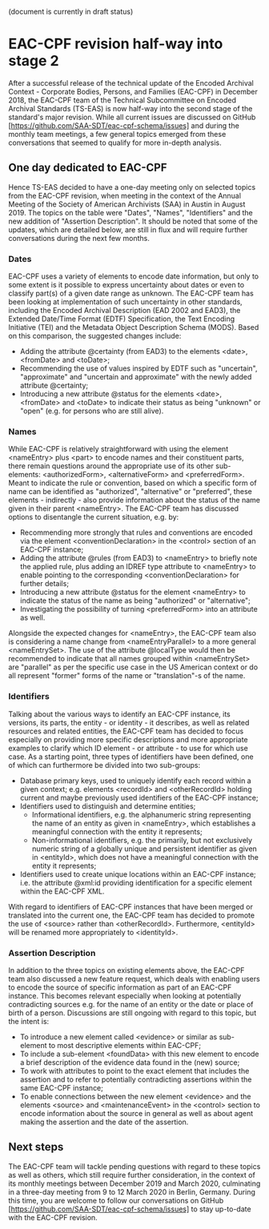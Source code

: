 (document is currently in draft status)

# EAC-CPF revision half-way into stage 2 
After a successful release of the technical update of the Encoded Archival Context - Corporate Bodies, Persons, and Families (EAC-CPF) in December 2018, the EAC-CPF team of the Technical Subcommittee on Encoded Archival Standards (TS-EAS) is now half-way into the second stage of the standard's major revision. While all current issues are discussed on GitHub  [https://github.com/SAA-SDT/eac-cpf-schema/issues] and during the monthly team meetings, a few general topics emerged from these conversations that seemed to qualify for more in-depth analysis. 
## One day dedicated to EAC-CPF
Hence TS-EAS decided to have a one-day meeting only on selected topics from the EAC-CPF revision, when meeting in the context of the Annual Meeting of the Society of American Archivists (SAA) in Austin in August 2019. The topics on the table were  "Dates", "Names", "Identifiers" and the new addition of "Assertion Description". It should be noted that some of the updates, which are detailed below, are still in flux and will require further conversations during the next few months. 
### Dates
EAC-CPF uses a variety of elements to encode date information, but only to some extent is it possible to express uncertainty about dates or even to classify part(s) of a given date range as unknown. The EAC-CPF team has been looking at implementation of such uncertainty in other standards, including the Encoded Archival Description (EAD 2002 and EAD3), the Extended Date/Time Format (EDTF) Specification, the Text Encoding Initiative (TEI) and the Metadata Object Description Schema (MODS). Based on this comparison, the suggested changes include:
- Adding the attribute @certainty (from EAD3) to the elements &lt;date>, &lt;fromDate> and &lt;toDate>;
- Recommending the use of values inspired by EDTF such as "uncertain", "approximate" and "uncertain and approximate" with the newly added attribute @certainty;
- Introducing a new attribute @status for the elements &lt;date>, &lt;fromDate> and &lt;toDate> to indicate their status as being "unknown" or "open" (e.g. for persons who are still alive).
### Names
While EAC-CPF is relatively straightforward with using the element &lt;nameEntry> plus &lt;part> to encode names and their constituent parts, there remain questions around the appropriate use of its other sub-elements: &lt;authorizedForm>, &lt;alternativeForm> and &lt;preferredForm>. Meant to indicate the rule or convention, based on which a specific form of name can be identified as "authorized", "alternative" or "preferred", these elements - indirectly - also provide information about the status of the name given in their parent &lt;nameEntry>. The EAC-CPF team has discussed options to disentangle the current situation, e.g. by:
- Recommending more strongly that rules and conventions are encoded via the element &lt;conventionDeclaration> in the &lt;control> section of an EAC-CPF instance;
- Adding the attribute @rules (from EAD3) to &lt;nameEntry> to briefly note the applied rule, plus adding an IDREF type attribute to &lt;nameEntry> to enable pointing to the corresponding &lt;conventionDeclaration> for further details;
- Introducing a new attribute @status for the element &lt;nameEntry> to indicate the status of the name as being "authorized" or "alternative";
- Investigating the possibility of turning &lt;preferredForm> into an attribute as well.

Alongside the expected changes for &lt;nameEntry>, the EAC-CPF team also is considering a name change from &lt;nameEntryParallel> to a more general &lt;nameEntrySet>. The use of the attribute @localType would then be recommended to indicate that all names grouped within &lt;nameEntrySet> are "parallel" as per the specific use case in the US American context or do all represent "former" forms of the name or "translation"-s of the name.
### Identifiers
Talking about the various ways to identify an EAC-CPF instance, its versions, its parts, the entity - or identity - it describes, as well as related resources and related entities, the EAC-CPF team has decided to focus especially on providing more specific descriptions and more appropriate examples to clarify which ID element - or attribute - to use for which use case. As a starting point, three types of identifiers have been defined, one of which can furthermore be divided into two sub-groups:
- Database primary keys, used to uniquely identify each record within a given context; e.g. elements &lt;recordId> and &lt;otherRecordId> holding current and maybe previously used identifiers of the EAC-CPF instance;
- Identifiers used to distinguish and determine entities; 
  - Informational identifiers, e.g. the alphanumeric string representing the name of an entity as given in &lt;nameEntry>, which establishes a meaningful connection with the entity it represents;
  - Non-informational identifiers, e.g. the primarily, but not exclusively numeric string of a globally unique and persistent identifier as given in &lt;entityId>, which does not have a meaningful connection with the entity it represents;
- Identifiers used to create unique locations within an EAC-CPF instance; i.e. the attribute @xml:id providing identification for a specific element within the EAC-CPF XML.

With regard to identifiers of EAC-CPF instances that have been merged or translated into the current one, the EAC-CPF team has  decided to promote the use of &lt;source> rather than &lt;otherRecordId>. Furthermore, &lt;entityId> will be renamed more appropriately to &lt;identityId>.
### Assertion Description
In addition to the three topics on existing elements above, the EAC-CPF team also discussed a new feature request, which deals with enabling users to encode the source of specific information as part of an EAC-CPF instance. This becomes relevant especially when looking at potentially contradicting sources e.g. for the name of an entity or the date or place of birth of a person. Discussions are still ongoing with regard to this topic, but the intent is: 
- To introduce a new element called &lt;evidence> or similar as sub-element to most descriptive elements within EAC-CPF;
- To include a sub-element &lt;foundData> with this new element to encode a brief description of the evidence data found in the (new) source;
- To work with attributes to point to the exact element that includes the assertion and to refer to potentially contradicting assertions within the same EAC-CPF instance;
- To enable connections between the new element &lt;evidence> and the elements &lt;source> and &lt;maintenanceEvent> in the &lt;control> section to encode information about the source in general as well as about agent making the assertion and the date of the assertion. 
## Next steps
The EAC-CPF team will tackle pending questions with regard to these topics as well as others, which still require further consideration, in the context of its monthly meetings between December 2019 and March 2020, culminating in a three-day meeting from 9 to 12 March 2020 in Berlin, Germany. During this time, you are welcome to follow our conversations on GitHub [https://github.com/SAA-SDT/eac-cpf-schema/issues] to stay up-to-date with the EAC-CPF revision.
